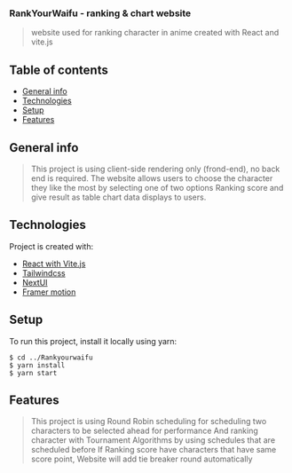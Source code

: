 
### RankYourWaifu - ranking & chart website 
> website used for ranking character in anime created with React and vite.js

## Table of contents
*   [General info](#general-info)
*   [Technologies](#technologies)
*   [Setup](#setup)
*   [Features](#features)

## General info
> This project is using client-side rendering only (frond-end), no back end is required. 
> The website allows users to choose the character they like the most by selecting one of two options
> Ranking score and give result as table chart data displays to users.

## Technologies
Project is created with:
*   [React with Vite.js](https://vitejs.dev/) 
*   [Tailwindcss](https://tailwindcss.com/)
*   [NextUI](https://nextui.org/)   
*   [Framer motion](https://www.framer.com/motion/)

## Setup
To run this project, install it locally using yarn:
```
$ cd ../Rankyourwaifu
$ yarn install
$ yarn start
```

## Features
> This project is using Round Robin scheduling for scheduling two characters to be selected ahead for performance
> And ranking character with Tournament Algorithms by using schedules that are scheduled before
> If Ranking score have characters that have same score point, Website will add tie breaker round automatically
